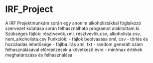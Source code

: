 # IRF_Project
A IRF Projektmunkám során egy anonim alkoholistákkal foglalkozó szervezet kutatása során felhasználható programot alakítottam ki.
Szükséges fájlok: résztvevők.xml, résztvevők.csv, alkoholista.csv, nem_alkoholista.csv
Funkciók: - fájlok beolvasása xml, csv
          - törlés és hozzáadás lehetősége
          - fájlba írás xml, txt
          - random generált szám felhasználásával előrejelzések a következő évre
          - min/max értékek meghatározása és felhasználása
